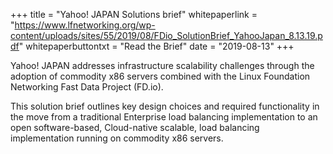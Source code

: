 +++
title = "Yahoo! JAPAN Solutions brief"
whitepaperlink = "https://www.lfnetworking.org/wp-content/uploads/sites/55/2019/08/FDio_SolutionBrief_YahooJapan_8.13.19.pdf"
whitepaperbuttontxt = "Read the Brief"
date = "2019-08-13"
+++

Yahoo! JAPAN addresses infrastructure scalability
challenges through the adoption of commodity
x86 servers combined with the Linux Foundation
Networking Fast Data Project (FD.io).

This solution brief outlines key design choices and
required functionality in the move from a traditional
Enterprise load balancing implementation to an open
software-based, Cloud-native scalable, load balancing
implementation running on commodity x86 servers.